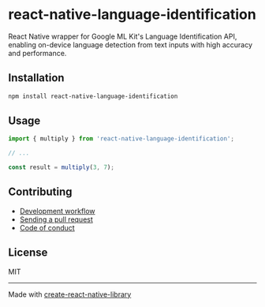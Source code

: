 # react-native-language-identification

React Native wrapper for Google ML Kit's Language Identification API, enabling on-device language detection from text inputs with high accuracy and performance.

## Installation


```sh
npm install react-native-language-identification
```


## Usage


```js
import { multiply } from 'react-native-language-identification';

// ...

const result = multiply(3, 7);
```


## Contributing

- [Development workflow](CONTRIBUTING.md#development-workflow)
- [Sending a pull request](CONTRIBUTING.md#sending-a-pull-request)
- [Code of conduct](CODE_OF_CONDUCT.md)

## License

MIT

---

Made with [create-react-native-library](https://github.com/callstack/react-native-builder-bob)
